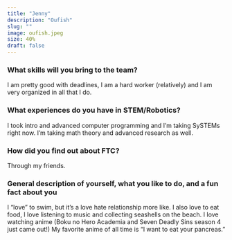 ```yaml
---
title: "Jenny"
description: "Oufish"
slug: ""
image: oufish.jpeg
size: 40%
draft: false
---
```

### What skills will you bring to the team? 
I am pretty good with deadlines, I am a hard worker (relatively) and I am very organized in all that I do. 

### What experiences do you have in STEM/Robotics?
I took intro and advanced computer programming and I’m taking SySTEMs right now. I’m taking math theory and advanced research as well. 

### How did you find out about FTC?
Through my friends.

### General description of yourself, what you like to do, and a fun fact about you
I “love” to swim, but it’s a love hate relationship more like. I also love to eat food, I love listening to music and collecting seashells on the beach. I love watching anime (Boku no Hero Academia and Seven Deadly Sins season 4 just came out!) My favorite anime of all time is “I want to eat your pancreas.” 
